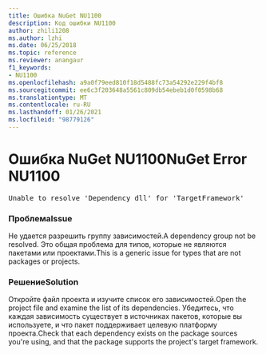 ```yaml
---
title: Ошибка NuGet NU1100
description: Код ошибки NU1100
author: zhili1208
ms.author: lzhi
ms.date: 06/25/2018
ms.topic: reference
ms.reviewer: anangaur
f1_keywords:
- NU1100
ms.openlocfilehash: a9a0f79eed810f18d5488fc73a54292e229f4bf8
ms.sourcegitcommit: ee6c3f203648a5561c809db54ebeb1d0f0598b68
ms.translationtype: MT
ms.contentlocale: ru-RU
ms.lasthandoff: 01/26/2021
ms.locfileid: "98779126"
---
```

# <a name="nuget-error-nu1100"></a><span data-ttu-id="ac504-103">Ошибка NuGet NU1100</span><span class="sxs-lookup"><span data-stu-id="ac504-103">NuGet Error NU1100</span></span>

<pre>Unable to resolve 'Dependency dll' for 'TargetFramework'</pre>

### <a name="issue"></a><span data-ttu-id="ac504-104">Проблема</span><span class="sxs-lookup"><span data-stu-id="ac504-104">Issue</span></span>
<span data-ttu-id="ac504-105">Не удается разрешить группу зависимостей.</span><span class="sxs-lookup"><span data-stu-id="ac504-105">A dependency group not be resolved.</span></span> <span data-ttu-id="ac504-106">Это общая проблема для типов, которые не являются пакетами или проектами.</span><span class="sxs-lookup"><span data-stu-id="ac504-106">This is a generic issue for types that are not packages or projects.</span></span>

### <a name="solution"></a><span data-ttu-id="ac504-107">Решение</span><span class="sxs-lookup"><span data-stu-id="ac504-107">Solution</span></span>
<span data-ttu-id="ac504-108">Откройте файл проекта и изучите список его зависимостей.</span><span class="sxs-lookup"><span data-stu-id="ac504-108">Open the project file and examine the list of its dependencies.</span></span> <span data-ttu-id="ac504-109">Убедитесь, что каждая зависимость существует в источниках пакетов, которые вы используете, и что пакет поддерживает целевую платформу проекта.</span><span class="sxs-lookup"><span data-stu-id="ac504-109">Check that each dependency exists on the package sources you're using, and that the package supports the project's target framework.</span></span>